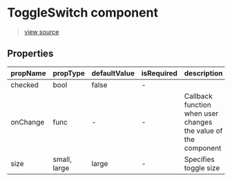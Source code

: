 # ToggleSwitch component

> [view source](https://github.com/wix/wix-style-react/blob/master/stories/ToggleSwitch.js)

## Properties

| propName | propType | defaultValue | isRequired | description |
|----------|----------|--------------|------------|-------------|
| checked | bool | false | - | |
| onChange | func | - | - | Callback function when user changes the value of the component |
| size | small, large | large | - | Specifies toggle size |
